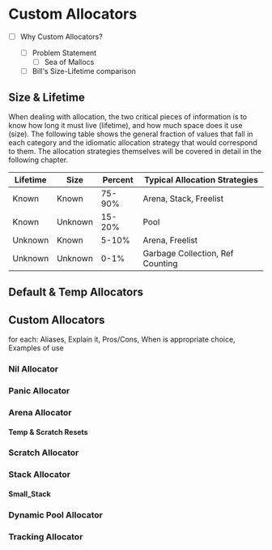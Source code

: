# Custom Allocators

- [ ] Why Custom Allocators?

  - [ ] Problem Statement
    - [ ] Sea of Mallocs
  - [ ] Bill's Size-Lifetime comparison

## Size & Lifetime

When dealing with allocation, the two critical pieces of information is to know how long it must live (lifetime), and how much space does it use (size). The following table shows the general fraction of values that fall in each category and the idiomatic allocation strategy that would correspond to them. The allocation strategies themselves will be covered in detail in the following chapter.

| Lifetime | Size    | Percent | Typical Allocation Strategies    |
| -------- | ------- | ------- | -------------------------------- |
| Known    | Known   | 75-90%  | Arena, Stack, Freelist           |
| Known    | Unknown | 15-20%  | Pool                             |
| Unknown  | Known   | 5-10%   | Arena, Freelist                  |
| Unknown  | Unknown | 0-1%    | Garbage Collection, Ref Counting |

## Default & Temp Allocators

## Custom Allocators

for each: Aliases, Explain it, Pros/Cons, When is appropriate choice, Examples of use

### Nil Allocator

### Panic Allocator

### Arena Allocator

#### Temp & Scratch Resets

### Scratch Allocator

### Stack Allocator

#### Small_Stack

### Dynamic Pool Allocator

### Tracking Allocator
